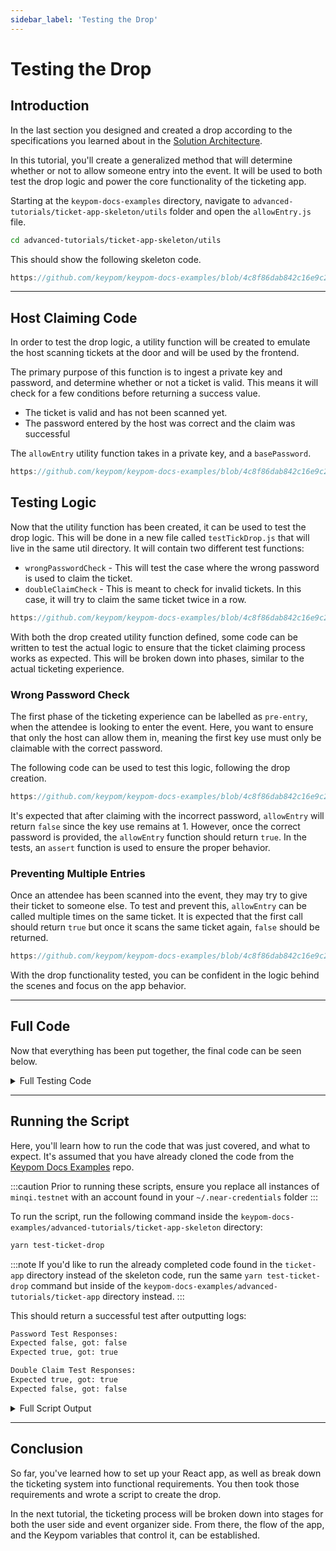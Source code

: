 ```yaml
---
sidebar_label: 'Testing the Drop'
---
```

# Testing the Drop

## Introduction
In the last section you designed and created a drop according to the specifications you learned about in the [Solution Architecture](architecture.md#keypom-solution).

In this tutorial, you'll create a generalized method that will determine whether or not to allow someone entry into the event. It will be used to both test the drop logic and power the core functionality of the ticketing app.

Starting at the `keypom-docs-examples` directory, navigate to `advanced-tutorials/ticket-app-skeleton/utils` folder and open the `allowEntry.js` file.

```bash
cd advanced-tutorials/ticket-app-skeleton/utils
```

This should show the following skeleton code.

``` js reference
https://github.com/keypom/keypom-docs-examples/blob/4c8f86dab842c16e9c2bc6ad6f22e1eee2dced9e/advanced-tutorials/ticket-app-skeleton/utils/allowEntry.js#L1-L14
```

---

## Host Claiming Code

In order to test the drop logic, a utility function will be created to emulate the host scanning tickets at the door and will be used by the frontend.

The primary purpose of this function is to ingest a private key and password, and determine whether or not a ticket is valid. This means it will check for a few conditions before returning a success value. 

* The ticket is valid and has not been scanned yet.
* The password entered by the host was correct and the claim was successful

The `allowEntry` utility function takes in a private key, and a `basePassword`.

```js reference
https://github.com/keypom/keypom-docs-examples/blob/4c8f86dab842c16e9c2bc6ad6f22e1eee2dced9e/advanced-tutorials/ticket-app/utils/allowEntry.js#L9-L49
```

## Testing Logic

Now that the utility function has been created, it can be used to test the drop logic. This will be done in a new file called `testTickDrop.js` that will live in the same util directory. It will contain two different test functions:

* `wrongPasswordCheck` - This will test the case where the wrong password is used to claim the ticket.
* `doubleClaimCheck` - This is meant to check for invalid tickets. In this case, it will try to claim the same ticket twice in a row.
  
```js reference
https://github.com/keypom/keypom-docs-examples/blob/4c8f86dab842c16e9c2bc6ad6f22e1eee2dced9e/advanced-tutorials/ticket-app-skeleton/utils/testTickDrop.js#L1-L26
```

With both the drop created utility function defined, some code can be written to test the actual logic to ensure that the ticket claiming process works as expected. This will be broken down into phases, similar to the actual ticketing experience. 

### Wrong Password Check

The first phase of the ticketing experience can be labelled as `pre-entry`, when the attendee is looking to enter the event. Here, you want to ensure that only the host can allow them in, meaning the first key use must only be claimable with the correct password.

The following code can be used to test this logic, following the drop creation. 

```js reference
https://github.com/keypom/keypom-docs-examples/blob/4c8f86dab842c16e9c2bc6ad6f22e1eee2dced9e/advanced-tutorials/ticket-app/utils/testTickDrop.js#L5-L30
```

It's expected that after claiming with the incorrect password, `allowEntry` will return `false` since the key use remains at 1. However, once the correct password is provided, the `allowEntry` function should return `true`. In the tests, an `assert` function is used to ensure the proper behavior.

### Preventing Multiple Entries

Once an attendee has been scanned into the event, they may try to give their ticket to someone else. To test and prevent this, `allowEntry` can be called multiple times on the same ticket. It is expected that the first call should return `true` but once it scans the same ticket again, `false` should be returned.

```js reference
https://github.com/keypom/keypom-docs-examples/blob/4c8f86dab842c16e9c2bc6ad6f22e1eee2dced9e/advanced-tutorials/ticket-app/utils/testTickDrop.js#L32-L57
```

With the drop functionality tested, you can be confident in the logic behind the scenes and focus on the app behavior. 

---


## Full Code
Now that everything has been put together, the final code can be seen below.

<details>
<summary>Full Testing Code</summary>
<p>

```js reference
https://github.com/keypom/keypom-docs-examples/blob/4c8f86dab842c16e9c2bc6ad6f22e1eee2dced9e/advanced-tutorials/ticket-app/utils/testTickDrop.js#L1-L75
```
</p>
</details>


---

## Running the Script
Here, you'll learn how to run the code that was just covered, and what to expect. It's assumed that you have already cloned the code from the [Keypom Docs Examples](https://github.com/keypom/keypom-docs-examples) repo.

:::caution
Prior to running these scripts, ensure you replace all instances of `minqi.testnet` with an account found in your `~/.near-credentials` folder
:::

To run the script, run the following command inside the `keypom-docs-examples/advanced-tutorials/ticket-app-skeleton` directory:

```bash
yarn test-ticket-drop
```

:::note
If you'd like to run the already completed code found in the `ticket-app` directory instead of the skeleton code, run the same `yarn test-ticket-drop` command but inside of the `keypom-docs-examples/advanced-tutorials/ticket-app` directory instead.
:::

This should return a successful test after outputting logs:

```bash
Password Test Responses:
Expected false, got: false
Expected true, got: true

Double Claim Test Responses:
Expected true, got: true
Expected false, got: false
```

<details>
<summary>Full Script Output</summary>
<p>

```bash
Retrying transaction v2.keypom.testnet:2JdTtqWLNqLUjBL9CYJ1qkdUtYpDLXydvnCfHiW3LG3S with new nonce.
Receipts: DL3AwUHW22wqEvJ24Soh39Zgsa8iQhyNNKsqzfUggDCn, Dt1yEoGZ36avyKqwF82GL54emJkfmUx2AM3fUtkhC1Vv
	Log [v2.keypom.testnet]: Current Block Timestamp: 1680294425065581261
	Log [v2.keypom.testnet]: 21 calls with 105000000000000 attached GAS. Pow outcome: 1.8602935. Required Allowance: 20248156910387200000000
	Log [v2.keypom.testnet]: Total required storage Yocto 16330000000000000000000
	Log [v2.keypom.testnet]: Current balance: 3.5921299,
            Required Deposit: 0.2578263,
            total_required_storage: 0.01633,
            Drop Fee: 0,
            Key Fee: 0 Total Key Fee: 0,
            allowance: 0.0404963 total allowance: 0.0404963,
            access key storage: 0.001 total access key storage: 0.001,
            deposits less none FCs: 0.1 total deposits: 0.1 lazy registration: false,
            deposits for FCs: 0.1 total deposits for FCs: 0.1,
            uses per key: 2
            None FCs: 1,
            length: 1
            GAS to attach: 100000000000000
	Log [v2.keypom.testnet]: New user balance 3.3343036
	Log [v2.keypom.testnet]: Fees collected 0
Retrying transaction nft-v2.keypom.testnet:2iHrE9ooY2N4kUn9eqsScAyNjXkRkUBiQdzxYsXwFawm with new nonce.
Receipts: 6jzxKRXmGjrtSKP9V38puWLZPcDHaVYRrohtj29rsMxR, FCmjrSPxuyKEXdghJAkrz8H8AH3GaCPnceoZKuHazmrN
	Log [v2.keypom.testnet]: Current Block Timestamp: 1680294427597789158
	Log [v2.keypom.testnet]: 21 calls with 105000000000000 attached GAS. Pow outcome: 1.8602935. Required Allowance: 20248156910387200000000
	Log [v2.keypom.testnet]: Total required storage Yocto 16330000000000000000000
	Log [v2.keypom.testnet]: Current balance: 3.6040689,
            Required Deposit: 0.2578263,
            total_required_storage: 0.01633,
            Drop Fee: 0,
            Key Fee: 0 Total Key Fee: 0,
            allowance: 0.0404963 total allowance: 0.0404963,
            access key storage: 0.001 total access key storage: 0.001,
            deposits less none FCs: 0.1 total deposits: 0.1 lazy registration: false,
            deposits for FCs: 0.1 total deposits for FCs: 0.1,
            uses per key: 2
            None FCs: 1,
            length: 1
            GAS to attach: 100000000000000
	Log [v2.keypom.testnet]: New user balance 3.3462426
	Log [v2.keypom.testnet]: Fees collected 0
Retrying transaction nft-v2.keypom.testnet:CysD3CnodxvarnxUpQKKWWV1x9uhjEkCbWosy1DuDo7D with new nonce.


    Ticket Links:

    http://localhost:1234/v2.keypom.testnet/3aJq6s8pNYFGbuUVG5fj7nJ9bpfKZD7iH4oak27yZnjQytcyCAFMioJEZrVJBf3itMgrs3gm8U1UszewfhXbfKUH




    Ticket Links:

    http://localhost:1234/v2.keypom.testnet/2KxZarBh9hWy7JZGDvsJhdzP8Q3JtCy7ocZ4hvohHKEsSNjxTx3LWd8EDpHNfD2du8MQVftCNJKRCp99At1qigQU


Claiming with wrong password...
Receipt: BHH2ENLdWLpYDQDD8SmgbAXzVFGi9odnGwhgHxg6ifCR
	Log [v2.keypom.testnet]: Beginning of process claim used gas: 479192976105 prepaid gas: 100000000000000
	Log [v2.keypom.testnet]: passed global check
	Log [v2.keypom.testnet]: hashed password: [97, 68, 238, 197, 167, 108, 73, 163, 74, 105, 140, 127, 22, 87, 3, 98, 76, 179, 110, 208, 118, 51, 58, 3, 88, 44, 22, 240, 45, 89, 85, 65]
	Log [v2.keypom.testnet]: actualPass password: [61, 214, 44, 95, 159, 234, 2, 185, 182, 48, 134, 31, 65, 88, 184, 51, 51, 13, 201, 173, 75, 158, 56, 59, 33, 46, 185, 178, 239, 3, 44, 94] cur use: 1
	Log [v2.keypom.testnet]: Incorrect password. Decrementing allowance by 1244250690277300000000. Used GAS: 2442506902773
	Log [v2.keypom.testnet]: Allowance is now 39252063130497100000000
	Log [v2.keypom.testnet]: Invalid claim. Returning.
Claim has failed, check password
claiming with correct password...
Receipt: 4gAycg2B1jVNoJtUT3snHWDA1Ffdkxt1oPu8vH1TwoSC
	Log [v2.keypom.testnet]: Beginning of process claim used gas: 479192976105 prepaid gas: 100000000000000
	Log [v2.keypom.testnet]: passed global check
	Log [v2.keypom.testnet]: hashed password: [61, 214, 44, 95, 159, 234, 2, 185, 182, 48, 134, 31, 65, 88, 184, 51, 51, 13, 201, 173, 75, 158, 56, 59, 33, 46, 185, 178, 239, 3, 44, 94]
	Log [v2.keypom.testnet]: actualPass password: [61, 214, 44, 95, 159, 234, 2, 185, 182, 48, 134, 31, 65, 88, 184, 51, 51, 13, 201, 173, 75, 158, 56, 59, 33, 46, 185, 178, 239, 3, 44, 94] cur use: 1
	Log [v2.keypom.testnet]: passed local check
	Log [v2.keypom.testnet]: Key usage last used: 0 Num uses: 2 (before)
	Log [v2.keypom.testnet]: Key has 1 uses left. Decrementing allowance by 10000000000000000000000. Allowance left: 29252063130497100000000
	Log [v2.keypom.testnet]: Total storage freed: 0. Initial storage: 33083530. Final storage: 33083530
	Log [v2.keypom.testnet]: Empty function call. Returning.
Receipts: D2TGQDXYR4um28CgTt8Z1aU1LMSABMChW9MZJPfVBcpd, 7FKbgHx6eFnfMM15B1Tw7U8wpeQe2WKwYUQG7Hbqe69L
	Log [v2.keypom.testnet]: Current Block Timestamp: 1680294442058016014
	Log [v2.keypom.testnet]: 21 calls with 105000000000000 attached GAS. Pow outcome: 1.8602935. Required Allowance: 20248156910387200000000
	Log [v2.keypom.testnet]: Total required storage Yocto 16330000000000000000000
	Log [v2.keypom.testnet]: Current balance: 3.6160078,
            Required Deposit: 0.2578263,
            total_required_storage: 0.01633,
            Drop Fee: 0,
            Key Fee: 0 Total Key Fee: 0,
            allowance: 0.0404963 total allowance: 0.0404963,
            access key storage: 0.001 total access key storage: 0.001,
            deposits less none FCs: 0.1 total deposits: 0.1 lazy registration: false,
            deposits for FCs: 0.1 total deposits for FCs: 0.1,
            uses per key: 2
            None FCs: 1,
            length: 1
            GAS to attach: 100000000000000
	Log [v2.keypom.testnet]: New user balance 3.3581815
	Log [v2.keypom.testnet]: Fees collected 0


    Ticket Links:

    http://localhost:1234/v2.keypom.testnet/2LNJU2adYHgvyuczoNFkvdL92vuunNCESaZiWYh6cQJXcwVSJpHqgQpGVUHsEDDee2oQrSELAkRGPeYroW6hoPaN


Claiming with correct password...
Receipt: G7y6MWapxNwCCmCPAQ6iRWdvT292dq8hWp8ZQAnTbXwQ
	Log [v2.keypom.testnet]: Beginning of process claim used gas: 479192976105 prepaid gas: 100000000000000
	Log [v2.keypom.testnet]: passed global check
	Log [v2.keypom.testnet]: hashed password: [105, 193, 27, 134, 73, 227, 30, 80, 12, 73, 201, 126, 217, 0, 80, 239, 38, 5, 216, 62, 44, 177, 19, 137, 73, 50, 159, 32, 38, 11, 59, 94]
	Log [v2.keypom.testnet]: actualPass password: [105, 193, 27, 134, 73, 227, 30, 80, 12, 73, 201, 126, 217, 0, 80, 239, 38, 5, 216, 62, 44, 177, 19, 137, 73, 50, 159, 32, 38, 11, 59, 94] cur use: 1
	Log [v2.keypom.testnet]: passed local check
	Log [v2.keypom.testnet]: Key usage last used: 0 Num uses: 2 (before)
	Log [v2.keypom.testnet]: Key has 1 uses left. Decrementing allowance by 10000000000000000000000. Allowance left: 30496313820774400000000
	Log [v2.keypom.testnet]: Total storage freed: 0. Initial storage: 33085324. Final storage: 33085324
	Log [v2.keypom.testnet]: Empty function call. Returning.
claiming the same key twice...
Key has already been scanned. Admission denied

        Password Test Responses:
        Expected false, got: false
        Expected true, got: true

        Double Claim Test Responses:
        Expected true, got: true
        Expected false, got: false

✨  Done in 26.50s.
```

</p>
</details>

---

## Conclusion

So far, you've learned how to set up your React app, as well as break down the ticketing system into functional requirements. You then took those requirements and wrote a script to create the drop.

In the next tutorial, the ticketing process will be broken down into stages for both the user side and event organizer side. From there, the flow of the app, and the Keypom variables that control it, can be established.


